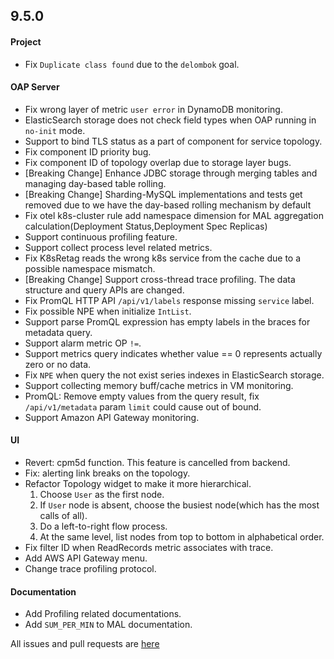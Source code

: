 ## 9.5.0

#### Project

* Fix `Duplicate class found` due to the `delombok` goal.

#### OAP Server

* Fix wrong layer of metric `user error` in DynamoDB monitoring.
* ElasticSearch storage does not check field types when OAP running in `no-init` mode.
* Support to bind TLS status as a part of component for service topology.
* Fix component ID priority bug.
* Fix component ID of topology overlap due to storage layer bugs.
* [Breaking Change] Enhance JDBC storage through merging tables and managing day-based table rolling.
* [Breaking Change] Sharding-MySQL implementations and tests get removed due to we have the day-based rolling mechanism by default
* Fix otel k8s-cluster rule add namespace dimension for MAL aggregation calculation(Deployment Status,Deployment Spec Replicas)
* Support continuous profiling feature.
* Support collect process level related metrics.
* Fix K8sRetag reads the wrong k8s service from the cache due to a possible namespace mismatch.
* [Breaking Change] Support cross-thread trace profiling. The data structure and query APIs are changed.
* Fix PromQL HTTP API `/api/v1/labels` response missing `service` label.
* Fix possible NPE when initialize `IntList`.
* Support parse PromQL expression has empty labels in the braces for metadata query.
* Support alarm metric OP `!=`.
* Support metrics query indicates whether value == 0 represents actually zero or no data.
* Fix `NPE` when query the not exist series indexes in ElasticSearch storage. 
* Support collecting memory buff/cache metrics in VM monitoring.
* PromQL: Remove empty values from the query result, fix `/api/v1/metadata` param `limit` could cause out of bound.
* Support Amazon API Gateway monitoring.

#### UI
* Revert: cpm5d function. This feature is cancelled from backend.
* Fix: alerting link breaks on the topology.
* Refactor Topology widget to make it more hierarchical.
  1. Choose `User` as the first node.
  2. If `User` node is absent, choose the busiest node(which has the most calls of all).
  3. Do a left-to-right flow process.
  4. At the same level, list nodes from top to bottom in alphabetical order.
* Fix filter ID when ReadRecords metric associates with trace.
* Add AWS API Gateway menu.
* Change trace profiling protocol.

#### Documentation

* Add Profiling related documentations.
* Add `SUM_PER_MIN` to MAL documentation.

All issues and pull requests are [here](https://github.com/apache/skywalking/milestone/169?closed=1)
